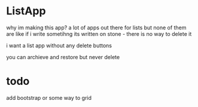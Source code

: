 # ListApp
 
why im making this app?
a lot of apps out there for lists but none of them are like 
if i write sometihng its written on stone - there is no way to delete it 

i want a list app without any delete buttons

you can archieve and restore but never delete 


# todo

add bootstrap or some way to grid
